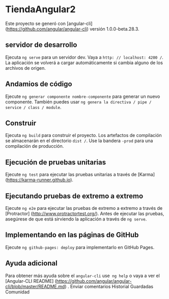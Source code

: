 # TiendaAngular2

Este proyecto se generó con [angular-cli] (https://github.com/angular/angular-cli) versión 1.0.0-beta.28.3.

## servidor de desarrollo
Ejecuta `ng serve` para un servidor dev. Vaya a `http: // localhost: 4200 /`. La aplicación se volverá a cargar automáticamente si cambia alguno de los archivos de origen.

## Andamios de código

Ejecute `ng generar componente nombre-componente` para generar un nuevo componente. También puedes usar `ng genera la directiva / pipe / service / class / module`.

## Construir

Ejecuta `ng build` para construir el proyecto. Los artefactos de compilación se almacenarán en el directorio `dist /`. Use la bandera `-prod` para una compilación de producción.

## Ejecución de pruebas unitarias

Ejecute `ng test` para ejecutar las pruebas unitarias a través de [Karma] (https://karma-runner.github.io).

## Ejecutando pruebas de extremo a extremo

Ejecute `ng e2e` para ejecutar las pruebas de extremo a extremo a través de [Protractor] (http://www.protractortest.org/).
Antes de ejecutar las pruebas, asegúrese de que está sirviendo la aplicación a través de `ng serve`.

## Implementando en las páginas de GitHub

Ejecute `ng github-pages: deploy` para implementarlo en GitHub Pages.

## Ayuda adicional

Para obtener más ayuda sobre el `angular-cli` use` ng help` o vaya a ver el [Angular-CLI README] (https://github.com/angular/angular-cli/blob/master/README.md) .
Enviar comentarios
Historial
Guardadas
Comunidad